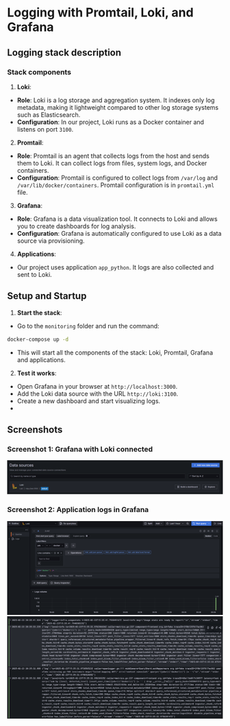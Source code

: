 # Logging with Promtail, Loki, and Grafana

## Logging stack description

### Stack components

1. **Loki**:
- **Role**: Loki is a log storage and aggregation system. It indexes only log metadata, making it lightweight compared to other log storage systems such as Elasticsearch.
- **Configuration**: In our project, Loki runs as a Docker container and listens on port `3100`.

2. **Promtail**:
- **Role**: Promtail is an agent that collects logs from the host and sends them to Loki. It can collect logs from files, system logs, and Docker containers.
- **Configuration**: Promtail is configured to collect logs from `/var/log` and `/var/lib/docker/containers`. Promtail configuration is in `promtail.yml` file.

3. **Grafana**:
- **Role**: Grafana is a data visualization tool. It connects to Loki and allows you to create dashboards for log analysis.
- **Configuration**: Grafana is automatically configured to use Loki as a data source via provisioning.

4. **Applications**:
- Our project uses application `app_python`. It logs are also collected and sent to Loki.

## Setup and Startup

1. **Start the stack**:
- Go to the `monitoring` folder and run the command:
```bash
docker-compose up -d
```
- This will start all the components of the stack: Loki, Promtail, Grafana and applications.

2. **Test it works**:
- Open Grafana in your browser at `http://localhost:3000`.
- Add the Loki data source with the URL `http://loki:3100`.
- Create a new dashboard and start visualizing logs.
- 
## Screenshots

### Screenshot 1: Grafana with Loki connected
![](screenshots/grafana_loki.png)

### Screenshot 2: Application logs in Grafana
![](screenshots/app_logs1.png)
![](screenshots/app_logs2.png)